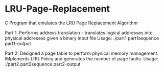 # LRU-Page-Replacement
C Program that emulates the LRU Page Replacement Algorithm 

Part 1: Performs address translation - translates logical addresses into physical addresses given a binary input file
Usage: ./part1 part1sequence part1-output

Part 2: Designed a page table to perform physical memory management. IMplements LRU Policy and generates the number of page faults.
Usage: ./part2 part2sequence part2-output
